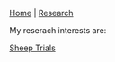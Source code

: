 [Home](https://riddaali.github.io) |  [Research](https://riddaali.github.io/research)

My reserach interests are:  


[Sheep Trials](www.google.com)
